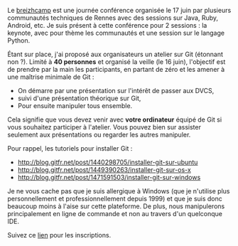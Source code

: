<!-- 
.. link: 
.. description: 
.. tags: gitfr, atelier
.. date: 2011/5/18 13:25:00
.. title: Atelier Git le 16/06 à Rennes
.. slug: atelier-git-le-16-06-a-rennes
-->

Le [breizhcamp](http://www.breizhcamp.org/) est une journée conférence organisée le 17 juin par plusieurs communautés techniques de Rennes avec des sessions sur Java, Ruby, Android, etc. Je suis présent à cette conférence pour 2 sessions : la keynote, avec pour thème les communautés et une session sur le langage Python.

Étant sur place, j'ai proposé aux organisateurs un atelier sur Git (étonnant non ?). Limité à **40 personnes** et organisé la veille (le 16 juin), l'objectif est de prendre par la main les participants, en partant de zéro et les amener à une maîtrise minimale de Git :

* On démarre par une présentation sur l'intérêt de passer aux DVCS,
* suivi d'une présentation théorique sur Git,
* Pour ensuite manipuler tous ensemble.

Cela signifie que vous devez venir avec **votre ordinateur** équipé de Git si vous souhaitez participer à l'atelier. Vous pouvez bien sur assister seulement aux présentations ou regarder les autres manipuler.

Pour rappel, les tutoriels pour installer Git :

* http://blog.gitfr.net/post/1440298705/installer-git-sur-ubuntu
* http://blog.gitfr.net/post/1449390263/installer-git-sur-os-x
* http://blog.gitfr.net/post/1471591503/installer-git-sur-windows

Je ne vous cache pas que je suis allergique à Windows (que je n'utilise plus personnellement et professionnellement depuis 1999) et que je suis donc beaucoup moins à l'aise sur cette plateforme. De plus, nous manipulerons principalement en ligne de commande et non au travers d'un quelconque IDE.

Suivez ce [lien](http://jugevents.org/jugevents/event/show.html?id=37556) pour les inscriptions.
